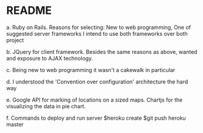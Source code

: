 # README

a. Ruby on Rails. 
	Reasons for selecting: New to web programming, 
			One of suggested server frameworks
			I intend to use both frameworks over both project
	

b. JQuery for client framework. Besides the same reasons as above, wanted and exposure to AJAX technology.


c. Being new to web programming it wasn't a cakewalk in particular

d. I understood the 'Convention over configuration' architecture the hard way

e.  Google API for marking of locations on a sized maps.
    Chartjs for the visualizing the data in pie chart.

f. Commands to deploy and run server
$heroku create
$git push heroku master
